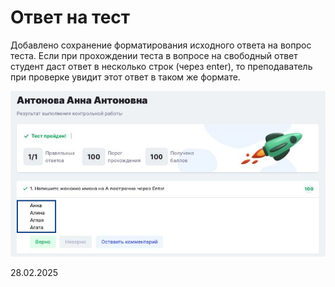 # Ответ на тест

Добавлено сохранение форматирования исходного ответа на вопрос теста. Если при прохождении теста в вопросе на свободный ответ студент даст ответ в несколько строк (через enter), то преподаватель при проверке увидит этот ответ в таком же формате.

![](<../../.gitbook/assets/image (359).png>)

28.02.2025
